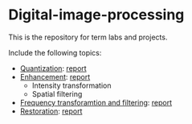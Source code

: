# Digital-image-processing
This is the repository for term labs and projects.

Include the following topics:
  * [Quantization](https://github.com/luzhoutao/Digital-image-processing/tree/master/01-two%20algorithm%20for%20resizing%20the%20image): [report](https://github.com/luzhoutao/Digital-image-processing/blob/master/01-two%20algorithm%20for%20resizing%20the%20image/01report.pdf)
  * [Enhancement](https://github.com/luzhoutao/Digital-image-processing/tree/master/02-image%20enhance): [report](https://github.com/luzhoutao/Digital-image-processing/blob/master/02-image%20enhance/02report.pdf)
    * Intensity transformation
    * Spatial filtering
  * [Frequency transforamtion and filtering](https://github.com/luzhoutao/Digital-image-processing/tree/master/03-frequency%20transform): [report](https://github.com/luzhoutao/Digital-image-processing/blob/master/03-frequency%20transform/03report.pdf)
  * [Restoration](https://github.com/luzhoutao/Digital-image-processing/tree/master/04-image%20restoration): [report](https://github.com/luzhoutao/Digital-image-processing/blob/master/04-image%20restoration/04report.pdf)
